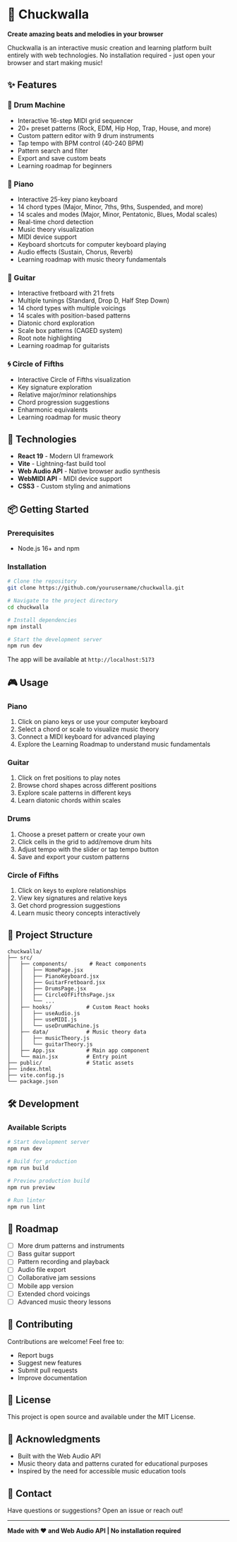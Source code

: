 # 🦎 Chuckwalla

**Create amazing beats and melodies in your browser**

Chuckwalla is an interactive music creation and learning platform built entirely with web technologies. No installation required - just open your browser and start making music!

## ✨ Features

### 🥁 Drum Machine
- Interactive 16-step MIDI grid sequencer
- 20+ preset patterns (Rock, EDM, Hip Hop, Trap, House, and more)
- Custom pattern editor with 9 drum instruments
- Tap tempo with BPM control (40-240 BPM)
- Pattern search and filter
- Export and save custom beats
- Learning roadmap for beginners

### 🎹 Piano
- Interactive 25-key piano keyboard
- 14 chord types (Major, Minor, 7ths, 9ths, Suspended, and more)
- 14 scales and modes (Major, Minor, Pentatonic, Blues, Modal scales)
- Real-time chord detection
- Music theory visualization
- MIDI device support
- Keyboard shortcuts for computer keyboard playing
- Audio effects (Sustain, Chorus, Reverb)
- Learning roadmap with music theory fundamentals

### 🎸 Guitar
- Interactive fretboard with 21 frets
- Multiple tunings (Standard, Drop D, Half Step Down)
- 14 chord types with multiple voicings
- 14 scales with position-based patterns
- Diatonic chord exploration
- Scale box patterns (CAGED system)
- Root note highlighting
- Learning roadmap for guitarists

### 🌀 Circle of Fifths
- Interactive Circle of Fifths visualization
- Key signature exploration
- Relative major/minor relationships
- Chord progression suggestions
- Enharmonic equivalents
- Learning roadmap for music theory

## 🚀 Technologies

- **React 19** - Modern UI framework
- **Vite** - Lightning-fast build tool
- **Web Audio API** - Native browser audio synthesis
- **WebMIDI API** - MIDI device support
- **CSS3** - Custom styling and animations

## 📦 Getting Started

### Prerequisites

- Node.js 16+ and npm

### Installation

```bash
# Clone the repository
git clone https://github.com/yourusername/chuckwalla.git

# Navigate to the project directory
cd chuckwalla

# Install dependencies
npm install

# Start the development server
npm run dev
```

The app will be available at `http://localhost:5173`

## 🎮 Usage

### Piano
1. Click on piano keys or use your computer keyboard
2. Select a chord or scale to visualize music theory
3. Connect a MIDI keyboard for advanced playing
4. Explore the Learning Roadmap to understand music fundamentals

### Guitar
1. Click on fret positions to play notes
2. Browse chord shapes across different positions
3. Explore scale patterns in different keys
4. Learn diatonic chords within scales

### Drums
1. Choose a preset pattern or create your own
2. Click cells in the grid to add/remove drum hits
3. Adjust tempo with the slider or tap tempo button
4. Save and export your custom patterns

### Circle of Fifths
1. Click on keys to explore relationships
2. View key signatures and relative keys
3. Get chord progression suggestions
4. Learn music theory concepts interactively

## 📁 Project Structure

```
chuckwalla/
├── src/
│   ├── components/       # React components
│   │   ├── HomePage.jsx
│   │   ├── PianoKeyboard.jsx
│   │   ├── GuitarFretboard.jsx
│   │   ├── DrumsPage.jsx
│   │   ├── CircleOfFifthsPage.jsx
│   │   └── ...
│   ├── hooks/           # Custom React hooks
│   │   ├── useAudio.js
│   │   ├── useMIDI.js
│   │   └── useDrumMachine.js
│   ├── data/            # Music theory data
│   │   ├── musicTheory.js
│   │   └── guitarTheory.js
│   ├── App.jsx          # Main app component
│   └── main.jsx         # Entry point
├── public/              # Static assets
├── index.html
├── vite.config.js
└── package.json
```

## 🛠️ Development

### Available Scripts

```bash
# Start development server
npm run dev

# Build for production
npm run build

# Preview production build
npm run preview

# Run linter
npm run lint
```

## 🎯 Roadmap

- [ ] More drum patterns and instruments
- [ ] Bass guitar support
- [ ] Pattern recording and playback
- [ ] Audio file export
- [ ] Collaborative jam sessions
- [ ] Mobile app version
- [ ] Extended chord voicings
- [ ] Advanced music theory lessons

## 🤝 Contributing

Contributions are welcome! Feel free to:
- Report bugs
- Suggest new features
- Submit pull requests
- Improve documentation

## 📝 License

This project is open source and available under the MIT License.

## 🙏 Acknowledgments

- Built with the Web Audio API
- Music theory data and patterns curated for educational purposes
- Inspired by the need for accessible music education tools

## 📧 Contact

Have questions or suggestions? Open an issue or reach out!

---

**Made with ❤️ and Web Audio API | No installation required**
